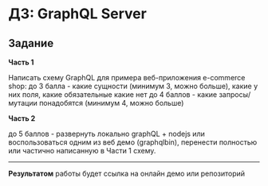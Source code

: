 # ДЗ: GraphQL Server

## Задание

**Часть 1**

Написать схему GraphQL для примера веб-приложения e-commerce shop:
до 3 балла - какие сущности (минимум 3, можно больше), какие у них поля, какие обязательные какие нет
до 4 баллов - какие запросы/мутации понадобятся (минимум 4, можно больше)

**Часть 2**

до 5 баллов - развернуть локально graphQL + nodejs или воспользоваться одним из веб демо (graphqlbin), перенести полностью или частично написанную в Части 1 схему.

---

**Результатом** работы будет ссылка на онлайн демо или репозиторий
